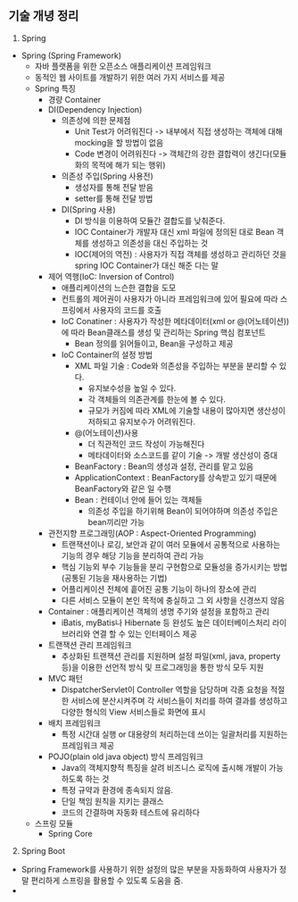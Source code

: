 ## 기술 개녕 정리

1. Spring
- Spring (Spring Framework)
  - 자바 플랫폼을 위한 오픈소스 애플리케이션 프레임워크
  - 동적인 웹 사이트를 개발하기 위한 여러 가지 서비스를 제공
  - Spring 특징
    - 경량 Container
    - DI(Dependency Injection)
      - 의존성에 의한 문제점
        - Unit Test가 어려워진다 -> 내부에서 직접 생성하는 객체에 대해 mocking을 할 방법이 없음
        - Code 변경이 어려워진다 -> 객체간의 강한 결합력이 생긴다(모듈화의 목적에 해가 되는 행위)
      - 의존성 주입(Spring 사용전)
        - 생성자를 통해 전달 받음
        - setter를 통해 전달 방법
      - DI(Spring 사용)
        - DI 방식을 이용하여 모듈간 결합도를 낮춰준다.
        - IOC Container가 개발자 대신 xml 파일에 정의된 대로 Bean 객체를 생성하고 의존성을 대신 주입하는 것
        - IOC(제어의 역전) : 사용자가 직접 객체를 생성하고 관리하던 것을 spring IOC Container가 대신 해준 다는 말
    - 제어 역행(IoC: Inversion of Control)
      - 애플리케이션의 느슨한 결합을 도모
      - 컨트롤의 제어권이 사용자가 아니라 프레임워크에 있어 필요에 따라 스프링에서 사용자의 코드를 호출
      - IoC Conatiner : 사용자가 작성한 메타데이터(xml or @(어노테이션))에 따라 Bean클래스를 생성 및 관리하는 Spring 핵심 컴포넌트
        - Bean 정의를 읽어들이고, Bean을 구성하고 제공
      - IoC Container의 설정 방법
        - XML 파일 기술 : Code와 의존성을 주입하는 부분을 분리할 수 있다.
          - 유지보수성을 높일 수 있다.
          - 각 객체들의 의존관계를 한눈에 볼 수 있다.
          - 규모가 커짐에 따라 XML에 기술할 내용이 많아지면 생산성이 저하되고 유지보수가 어려워진다.
        - @(어노테이션)사용
          - 더 직관적인 코드 작성이 가능해진다
          - 메타데이터와 소스코드를 같이 기술 -> 개발 생산성이 증대
        - BeanFactory : Bean의 생성과 설정, 관리를 맡고 있음
        - ApplicationContext : BeanFactory를 상속받고 있기 때문에 BeanFactory와 같은 일 수행
        - Bean : 컨테이너 안에 들어 있는 객체들
          - 의존성 주입을 하기위해 Bean이 되어야하며 의존성 주입은 bean끼리만 가능
    - 관전지향 프로그래밍(AOP : Aspect-Oriented Programming)
      - 트랜잭션이나 로깅, 보안과 같이 여러 모듈에서 공통적으로 사용하는 기능의 경우 해당 기능을 분리하여 관리 가능
      - 핵심 기능외 부수 기능들을 분리 구현함으로 모듈성을 증가시키는 방법 (공통된 기능을 재사용하는 기법)
      - 어플리케이션 전체에 흩어진 공통 기능이 하나의 장소에 관리
      - 다른 서비스 모듈이 본인 목적에 충실하고 그 외 사항을 신경쓰지 않음
    - Container : 애플리케이션 객체의 생명 주기와 설정을 포함하고 관리
      - iBatis, myBatis나 Hibernate 등 완성도 높은 데이터베이스처리 라이브러리와 연결 할 수 있는 인터페이스 제공
    - 트랜잭션 관리 프레임워크
      - 추상화된 트랜잭션 관리를 지원하며 설정 파일(xml, java, property 등)을 이용한 선언적 방식 및 프로그래밍을 통한 방식 모두 지원
    - MVC 패턴
      - DispatcherServlet이 Controller 역할을 담당하며 각종 요청을 적절한 서비스에 분산시켜주며 각 서비스들이 처리를 하여 결과를 생성하고 다양한 형식의 View 서비스들로 화면에 표시
    - 배치 프레임워크
      - 특정 시간대 실행 or 대용량의 처리하는데 쓰이는 일괄처리를 지원하는 프레임워크 제공
    - POJO(plain old java object) 방식 프레임워크
      - Java의 객체지향적 특징을 살려 비즈니스 로직에 출시해 개발이 가능하도록 하는 것
      - 특정 규약과 환경에 종속되지 않음.
      - 단일 책임 원칙을 지키는 클래스
      - 코드의 간결하며 자동화 테스트에 유리하다
  - 스프링 모듈
    - Spring Core 
      
      
2. Spring Boot
  - Spring Framework를 사용하기 위한 설정의 많은 부분을 자동화하여 사용자가 정말 편리하게 스프링을 활용할 수 있도록 도움을 줌.
  - 
